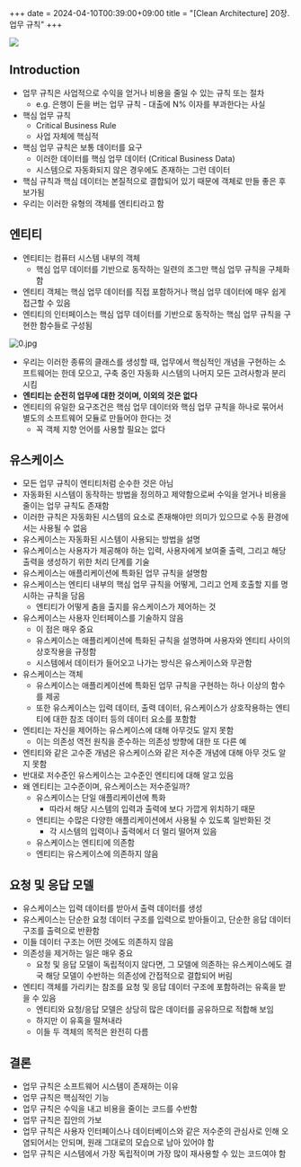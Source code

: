 +++ 
date = 2024-04-10T00:39:00+09:00
title = "[Clean Architecture] 20장. 업무 규칙"
+++

![](/images/books/clean-architecture/cover.jpg)

## Introduction

- 업무 규칙은 사업적으로 수익을 얻거나 비용을 줄일 수 있는 규칙 또는 절차
  - e.g. 은행이 돈을 버는 업무 규칙 - 대출에 N% 이자를 부과한다는 사실
- 핵심 업무 규칙
  - Critical Business Rule
  - 사업 자체에 핵심적
- 핵심 업무 규칙은 보통 데이터를 요구
  - 이러한 데이터를 핵심 업무 데이터 (Critical Business Data)
  - 시스템으로 자동화되지 않은 경우에도 존재하는 그런 데이터
- 핵심 규칙과 핵심 데이터는 본질적으로 결합되어 있기 때문에 객체로 만들 좋은 후보가됨
- 우리는 이러한 유형의 객체를 엔티티라고 함

## 엔티티

- 엔티티는 컴퓨터 시스템 내부의 객체
  - 핵심 업무 데이터를 기반으로 동작하는 일련의 조그만 핵심 업무 규칙을 구체화함
- 엔티티 객체는 핵심 업무 데이터를 직접 포함하거나 핵심 업무 데이터에 매우 쉽게 접근할 수 있음
- 엔티티의 인터페이스는 핵심 업무 데이터를 기반으로 동작하는 핵심 업무 규칙을 구현한 함수들로 구성됨

![0.jpg](/images/books/clean-architecture/chapter20/0.jpg)

- 우리는 이러한 종류의 클래스를 생성할 때, 업무에서 핵심적인 개념을 구현하는 소프트웨어는 한데 모으고, 구축 중인 자동화 시스템의 나머지 모든 고려사항과 분리시킴
- **엔티티는 순전히 업무에 대한 것이며, 이외의 것은 없다**
- 엔티티의 유일한 요구조건은 핵심 업무 데이터와 핵심 업무 규칙을 하나로 묶어서 별도의 소프트웨어 모듈로 만들어야 한다는 것
  - 꼭 객체 지향 언어를 사용할 필요는 없다

## 유스케이스

- 모든 업무 규칙이 엔티티처럼 순수한 것은 아님
- 자동화된 시스템이 동작하는 방법을 정의하고 제약함으로써 수익을 얻거나 비용을 줄이는 업무 규칙도 존재함
- 이러한 규칙은 자동화된 시스템의 요소로 존재해야만 의미가 있으므로 수동 환경에서는 사용될 수 없음
- 유스케이스는 자동화된 시스템이 사용되는 방법을 설명
- 유스케이스는 사용자가 제공해야 하는 입력, 사용자에게 보여줄 출력, 그리고 해당 출력을 생성하기 위한 처리 단계를 기술
- 유스케이스는 애플리케이션에 특화된 업무 규칙을 설명함
- 유스케이스는 엔티티 내부의 핵심 업무 규칙을 어떻게, 그리고 언제 호출할 지를 명시하는 규칙을 담음
  - 엔티티가 어떻게 춤을 출지를 유스케이스가 제어하는 것
- 유스케이스는 사용자 인터페이스를 기술하지 않음
  - 이 점은 매우 중요
  - 유스케이스는 애플리케이션에 특화된 규칙을 설명하며 사용자와 엔티티 사이의 상호작용을 규정함
  - 시스템에서 데이터가 들어오고 나가는 방식은 유스케이스와 무관함
- 유스케이스는 객체
  - 유스케이스는 애플리케이션에 특화된 업무 규칙을 구현하는 하나 이상의 함수를 제공
  - 또한 유스케이스는 입력 데이터, 출력 데이터, 유스케이스가 상호작용하는 엔티티에 대한 참조 데이터 등의 데이터 요소를 포함함
- 엔티티는 자신을 제어하는 유스케이스에 대해 아무것도 알지 못함
  - 이는 의존성 역전 원칙을 준수하는 의존성 방향에 대한 또 다른 예
- 엔티티와 같은 고수준 개념은 유스케이스와 같은 저수준 개념에 대해 아무 것도 알지 못함
- 반대로 저수준인 유스케이스는 고수준인 엔티티에 대해 알고 있음
- 왜 엔티티는 고수준이며, 유스케이스는 저수준일까?
  - 유스케이스는 단일 애플리케이션에 특화
    - 따라서 해당 시스템의 입력과 출력에 보다 가깝게 위치하기 때문
  - 엔티티는 수많은 다양한 애플리케이션에서 사용될 수 있도록 일반화된 것
    - 각 시스템의 입력이나 출력에서 더 멀리 떨어져 있음
  - 유스케이스는 엔티티에 의존함
  - 엔티티는 유스케이스에 의존하지 않음

## 요청 및 응답 모델

- 유스케이스는 입력 데이터를 받아서 출력 데이터를 생성
- 유스케이스는 단순한 요청 데이터 구조를 입력으로 받아들이고, 단순한 응답 데이터 구조를 출력으로 반환함
- 이들 데이터 구조는 어떤 것에도 의존하지 않음
- 의존성을 제거하는 일은 매우 중요
  - 요청 및 응답 모델이 독립적이지 않다면, 그 모델에 의존하는 유스케이스에도 결국 해당 모델이 수반하는 의존성에 간접적으로 결합되어 버림
- 엔티티 객체를 가리키는 참조를 요청 및 응답 데이터 구조에 포함하려는 유혹을 받을 수 있음
  - 엔티티와 요청/응답 모델은 상당히 많은 데이터를 공유하므로 적합해 보임
  - 하지만 이 유혹을 떨쳐내라
  - 이들 두 객체의 목적은 완전히 다름

## 결론

- 업무 규칙은 소프트웨어 시스템이 존재하는 이유
- 업무 규칙은 핵심적인 기능
- 업무 규칙은 수익을 내고 비용을 줄이는 코드를 수반함
- 업무 규칙은 집안의 가보
- 업무 규칙은 사용자 인터페이스나 데이터베이스와 같은 저수준의 관심사로 인해 오염되어서는 안되며, 원래 그대로의 모습으로 남아 있어야 함
- 업무 규칙은 시스템에서 가장 독립적이며 가장 많이 재사용할 수 있는 코드여야 함
